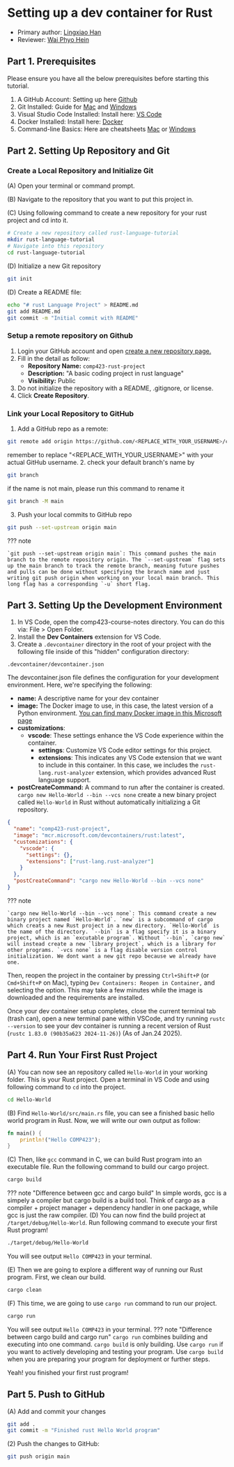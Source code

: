 # Setting up a dev container for Rust

* Primary author: [Lingxiao Han](https://github.com/Lingxiao-Han)
* Reviewer: [Wai Phyo Hein](https://github.com/waiphyo04)

## Part 1. Prerequisites
Please ensure you have all the below prerequisites before starting this tutorial.

1. A GitHub Account: Setting up here [Github](https://github.com)
2. Git Installed: Guide for [Mac](https://git-scm.com/downloads/mac) and [Windows](https://git-scm.com/book/en/v2/Getting-Started-Installing-Git)
3. Visual Studio Code Installed: Install here: [VS Code](https://code.visualstudio.com/download)
4. Docker Installed: Install here: [Docker](https://www.docker.com/get-started/)
5. Command-line Basics: Here are cheatsheets [Mac](https://phoenixnap.com/kb/wp-content/uploads/2023/05/mac-terminal-commands-cheat-sheet-pdf.pdf) or [Windows](https://phoenixnap.com/kb/wp-content/uploads/2023/01/windows-cmd-commands-cheat-sheet-pdf.pdf)

## Part 2. Setting Up Repository and Git
### Create a Local Repository and Initialize Git
(A) Open your terminal or command prompt.

(B) Navigate to the repository that you want to put this project in.

(C) Using following command to create a new repository for your rust project and cd into it.
```bash
# Create a new repository called rust-language-tutorial
mkdir rust-language-tutorial
# Navigate into this repository
cd rust-language-tutorial
```
(D) Initialize a new Git repository 
```bash
git init
```
(D) Create a README file:
```bash
echo "# rust Language Project" > README.md
git add README.md
git commit -m "Initial commit with README"
```
### Setup a remote repository on Github
1. Login your GitHub account and open [create a new repository page.](https://github.com/new)
2. Fill in the detail as follow:
    - **Repository Name:** `comp423-rust-project`
    - **Description:** "A basic coding project in rust language"
    - **Visibility:** Public
3. Do not initialize the repository with a README, .gitignore, or license.
4. Click **Create Repository**.

### Link your Local Repository to GitHub
1. Add a GitHub repo as a remote:
```bash
git remote add origin https://github.com/<REPLACE_WITH_YOUR_USERNAME>/comp423-rust-project
```
remember to replace "<REPLACE_WITH_YOUR_USERNAME\>" with your actual GitHub username.
2. check your default branch's name by
```bash
git branch
```
if the name is not main, please run this command to rename it
```bash
git branch -M main
```
3. Push your local commits to GitHub repo
```bash
git push --set-upstream origin main
```
??? note

    `git push --set-upstream origin main`: This command pushes the main branch to the remote repository origin. The `--set-upstream` flag sets up the main branch to track the remote branch, meaning future pushes and pulls can be done without specifying the branch name and just writing git push origin when working on your local main branch. This long flag has a corresponding `-u` short flag.

## Part 3. Setting Up the Development Environment
1. In VS Code, open the comp423-course-notes directory. You can do this via: File > Open Folder.
2. Install the **Dev Containers** extension for VS Code.
3. Create a `.devcontainer` directory in the root of your project with the following file inside of this "hidden" configuration directory:

`.devcontainer/devcontainer.json`

The devcontainer.json file defines the configuration for your development environment. Here, we're specifying the following:

- **name:** A descriptive name for your dev container
- **image:** The Docker image to use, in this case, the latest version of a Python environment. [You can find many Docker image in this Microsoft page](https://hub.docker.com/r/microsoft/vscode-devcontainers)
- **customizations**:  
  - **vscode**: These settings enhance the VS Code experience within the container.  
    - **settings**: Customize VS Code editor settings for this project.
    - **extensions**: This indicates any VS Code extension that we want to include in this container. In this case, we includes the `rust-lang.rust-analyzer` extension, which provides advanced Rust language support.
- **postCreateCommand:** A command to run after the container is created. `cargo new Hello-World --bin --vcs none` create a new binary project called `Hello-World` in Rust without automatically initializing a Git repository.
```json
{
  "name": "comp423-rust-project",
  "image": "mcr.microsoft.com/devcontainers/rust:latest",
  "customizations": {
    "vscode": {
      "settings": {},
      "extensions": ["rust-lang.rust-analyzer"]
    }
  },
  "postCreateCommand": "cargo new Hello-World --bin --vcs none"
}
```
??? note

    `cargo new Hello-World --bin --vcs none`: This command create a new binary project named `Hello-World`. `new` is a subcommand of cargo which creats a new Rust project in a new directory. `Hello-World` is the name of the directory. `--bin` is a flag specify it is a binary project, which is an `excutable program`. Without `--bin`, `cargo new` will instead create a new `library project`, which is a library for other programs. `-vcs none` is a flag disable version control initialization. We dont want a new git repo because we already have one.

Then, reopen the project in the container by pressing `Ctrl+Shift+P` (or `Cmd+Shift+P` on Mac), typing `Dev Containers: Reopen in Container,` and selecting the option. This may take a few minutes while the image is downloaded and the requirements are installed.

Once your dev container setup completes, close the current terminal tab (trash can), open a new terminal pane within VSCode, and try running `rustc --version` to see your dev container is running a recent version of Rust (`rustc 1.83.0 (90b35a623 2024-11-26)`) (As of Jan.24 2025).

## Part 4. Run Your First Rust Project
(A) You can now see an repository called `Hello-World` in your working folder. This is your Rust project. Open a terminal in VS Code and using following command to `cd` into the project.
```bash
cd Hello-World
```
(B) Find `Hello-World/src/main.rs` file, you can see a finished basic hello world program in Rust. Now, we will write our own output as follow:
```Rust
fn main() {
    println!("Hello COMP423");
}
```
(C) Then, like `gcc` command in C, we can build Rust program into an executable file. Run the following command to build our cargo project.
```bash
cargo build
```
??? note "Difference between gcc and cargo build"
    In simple words, gcc is a simpely a compiler but cargo build is a build tool. Think of cargo as a compiler + project manager + dependency handler in one package, while gcc is just the raw compiler.
(D) You can now find the build project at `/target/debug/Hello-World`. Run following command to execute your first Rust program!
```bash
./target/debug/Hello-World
```
You will see output `Hello COMP423` in your terminal.

(E) Then we are going to explore a different way of running our Rust program. First, we clean our build.
```bash
cargo clean
```
(F) This time, we are going to use `cargo run` command to run our project.
```bash
cargo run
```
You will see output `Hello COMP423` in your terminal.
??? note "Difference between cargo build and cargo run"
    `cargo run` combines building and executing into one command. `cargo build` is only building. Use `cargo run` if you want to actively developing and testing your program. Use `cargo build` when you are preparing your program for deployment or further steps.

Yeah! you finished your first rust program!

## Part 5. Push to GitHub
(A) Add and commit your changes
```bash
git add .
git commit -m "Finished rust Hello World program"
```
(2) Push the changes to GitHub:
```bash
git push origin main
```
